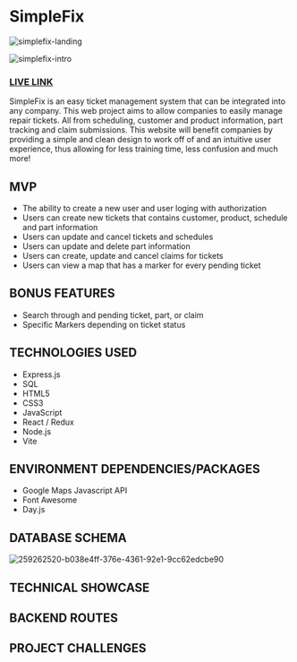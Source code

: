 # SimpleFix
![simplefix-landing](https://github.com/thejhp1/SimpleFix/assets/124937654/6901b2f7-8fbb-4cea-b0d7-5b5f7f3aa3f5)


![simplefix-intro](https://github.com/thejhp1/SimpleFix/assets/124937654/4aa255c2-af94-49e8-b4a3-6dcf25d285d5)
### [LIVE LINK](https://simplefix.onrender.com/)


SimpleFix is an easy ticket management system that can be integrated into any company. This web project aims to allow companies to easily manage repair tickets. All from scheduling, customer and product information, part tracking and claim submissions. This website will benefit companies by providing a simple and clean design to work off of and an intuitive user experience, thus allowing for less training time, less confusion and much more!

## MVP
* The ability to create a new user and user loging with authorization
* Users can create new tickets that contains customer, product, schedule and part information
* Users can update and cancel tickets and schedules
* Users can update and delete part information
* Users can create, update and cancel claims for tickets
* Users can view a map that has a marker for every pending ticket

## BONUS FEATURES
* Search through and pending ticket, part, or claim
* Specific Markers depending on ticket status

## TECHNOLOGIES USED
* Express.js
* SQL
* HTML5
* CSS3
* JavaScript
* React / Redux
* Node.js
* Vite
  
## ENVIRONMENT DEPENDENCIES/PACKAGES
* Google Maps Javascript API
* Font Awesome
* Day.js

## DATABASE SCHEMA
![259262520-b038e4ff-376e-4361-92e1-9cc62edcbe90](https://github.com/thejhp1/SimpleFix/assets/124937654/fc73742e-86f2-4e6b-9eb0-51b6edd8c8c2)

## TECHNICAL SHOWCASE

## BACKEND ROUTES

## PROJECT CHALLENGES
